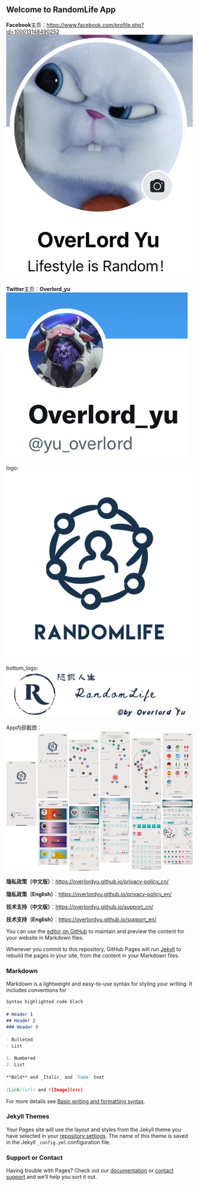 ## Welcome to RandomLife App

**Facebook**主页：https://www.facebook.com/profile.php?id=100013148490252 ![3501660618343_.pic.jpg](https://github.com/overlordyu/support_cn/blob/main/Facebook.jpg)

**Twitter**主页：**Overlord_yu**![3491660618342_.pic.jpg](https://github.com/overlordyu/support_cn/blob/main/twitter.jpg)

logo:![applogo_clear.png](https://github.com/overlordyu/support_cn/blob/main/appLogo_clear.png)

bottom_logo:![applogo_bannerclear.png](https://github.com/overlordyu/support_cn/blob/main/appLogo_bannerClear.png)

App内部截图：![图片 1.png](https://github.com/overlordyu/support_cn/blob/main/%E6%88%AA%E5%9B%BE%E5%90%88%E5%B9%B6.png)

**隐私政策（中文版）**：https://overlordyu.github.io/privacy-policy_cn/

**隐私政策（English）**：https://overlordyu.github.io/privacy-policy_en/

**技术支持（中文版）**：https://overlordyu.github.io/support_cn/

**技术支持（English）**：https://overlordyu.github.io/support_en/

You can use the [editor on GitHub](https://github.com/overlordyu/support_cn/edit/main/README.md) to maintain and preview the content for your website in Markdown files.

Whenever you commit to this repository, GitHub Pages will run [Jekyll](https://jekyllrb.com/) to rebuild the pages in your site, from the content in your Markdown files.

### Markdown

Markdown is a lightweight and easy-to-use syntax for styling your writing. It includes conventions for

```markdown
Syntax highlighted code block

# Header 1
## Header 2
### Header 3

- Bulleted
- List

1. Numbered
2. List

**Bold** and _Italic_ and `Code` text

[Link](url) and ![Image](src)
```

For more details see [Basic writing and formatting syntax](https://docs.github.com/en/github/writing-on-github/getting-started-with-writing-and-formatting-on-github/basic-writing-and-formatting-syntax).

### Jekyll Themes

Your Pages site will use the layout and styles from the Jekyll theme you have selected in your [repository settings](https://github.com/overlordyu/support_cn/settings/pages). The name of this theme is saved in the Jekyll `_config.yml` configuration file.

### Support or Contact

Having trouble with Pages? Check out our [documentation](https://docs.github.com/categories/github-pages-basics/) or [contact support](https://support.github.com/contact) and we’ll help you sort it out.

